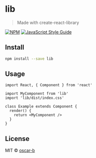 # lib

> Made with create-react-library

[![NPM](https://img.shields.io/npm/v/lib.svg)](https://www.npmjs.com/package/lib) [![JavaScript Style Guide](https://img.shields.io/badge/code_style-standard-brightgreen.svg)](https://standardjs.com)

## Install

```bash
npm install --save lib
```

## Usage

```tsx
import React, { Component } from 'react'

import MyComponent from 'lib'
import 'lib/dist/index.css'

class Example extends Component {
  render() {
    return <MyComponent />
  }
}
```

## License

MIT © [oscar-b](https://github.com/oscar-b)
